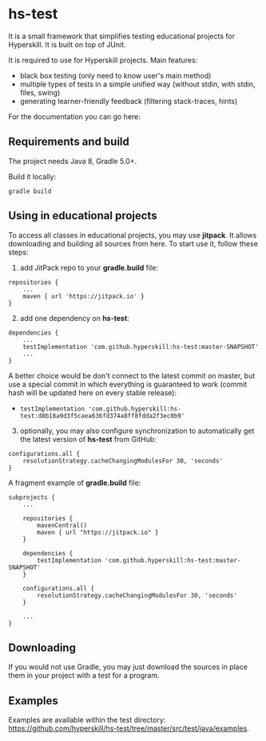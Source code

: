 # hs-test
It is a small framework that simplifies testing educational projects for Hyperskill. It is built on top of JUnit.

It is required to use for Hyperskill projects. Main features:
- black box testing (only need to know user's main method)
- multiple types of tests in a simple unified way (without stdin, with stdin, files, swing)
- generating learner-friendly feedback (filtering stack-traces, hints)

For the documentation you can go here:


## Requirements and build

The project needs Java 8, Gradle 5.0+.

Build it locally:
```
gradle build
```

## Using in educational projects

To access all classes in educational projects, you may use **jitpack**. It allows downloading and building all sources from here. To start use it, follow these steps:

1) add JitPack repo to your **gradle.build** file:

```
repositories {
    ...
    maven { url 'https://jitpack.io' }
}
``` 

2) add one dependency on **hs-test**:

```
dependencies {
    ...
    testImplementation 'com.github.hyperskill:hs-test:master-SNAPSHOT'
    ...
}
```

A better choice would be don't connect to the latest commit on master, but use a special commit in which everything is guaranteed to work (commit hash will be updated here on every stable release):

- `testImplementation 'com.github.hyperskill:hs-test:d8b18a9d3f5caea636fd374a8ff8fdda2f3ec0b9'`

3) optionally, you may also configure synchronization to automatically get the latest version of **hs-test** from GitHub:

```
configurations.all {
    resolutionStrategy.cacheChangingModulesFor 30, 'seconds'
}
```

A fragment example of **gradle.build** file:

```
subprojects {
    ...
 
    repositories {
        mavenCentral()
        maven { url "https://jitpack.io" }
    }

    dependencies {
        testImplementation 'com.github.hyperskill:hs-test:master-SNAPSHOT'
    }

    configurations.all {
        resolutionStrategy.cacheChangingModulesFor 30, 'seconds'
    }

    ...
}
```

## Downloading

If you would not use Gradle, you may just download the sources in place them in your project with a test for a program.

## Examples

Examples are available within the test directory: https://github.com/hyperskill/hs-test/tree/master/src/test/java/examples.
